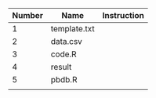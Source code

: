| Number  | Name | Instruction |
| ------------- | ------------- |------------- |
| 1| template.txt |  | |
| 2|data.csv |  | |
| 3|code.R |  | |
| 4|result|  | |
| 5|pbdb.R |  | |
|  |  | |
